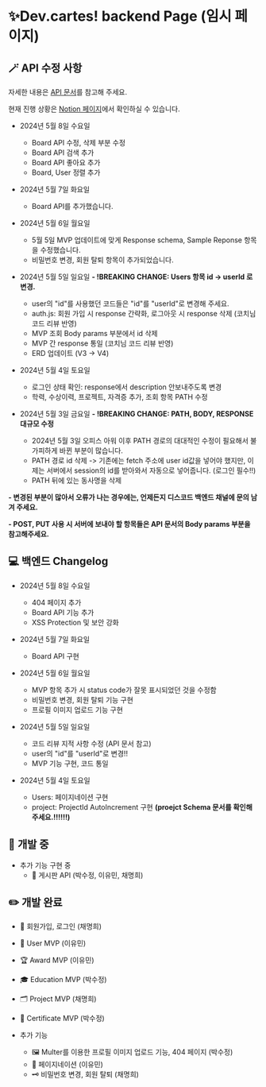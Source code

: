 # ✨Dev.cartes! backend Page (임시 페이지)

## 🪄 API 수정 사항

자세한 내용은 [API 문서](https://docs.google.com/spreadsheets/d/1xZFiT2gpMSSY5c2hOz8VhJL_gC7Prh9ZJ5Q6wfp4Itk/edit?usp=sharing)를 참고해 주세요.

현재 진행 상황은 [Notion 페이지](https://www.notion.so/Devcartes-14aa0f1e311d4c3a9bcb09dd15122bc6)에서 확인하실 수 있습니다.

- 2024년 5월 8일 수요일

  - Board API 수정, 삭제 부분 수정
  - Board API 검색 추가
  - Board API 좋아요 추가
  - Board, User 정렬 추가

- 2024년 5월 7일 화요일

  - Board API를 추가했습니다.

- 2024년 5월 6일 월요일

  - 5월 5일 MVP 업데이트에 맞게 Response schema, Sample Reponse 항목을 수정했습니다.
  - 비밀번호 변경, 회원 탈퇴 항목이 추가되었습니다.

- 2024년 5월 5일 일요일
  **- !BREAKING CHANGE: Users 항목 id -> userId 로 변경.**

  - user의 "id"를 사용했던 코드들은 "id"를 "userId"로 변경해 주세요.
  - auth.js: 회원 가입 시 response 간략화, 로그아웃 시 response 삭제 (코치님 코드 리뷰 반영)
  - MVP 조회 Body params 부분에서 id 삭제
  - MVP 간 response 통일 (코치님 코드 리뷰 반영)
  - ERD 업데이트 (V3 -> V4)

- 2024년 5월 4일 토요일

  - 로그인 상태 확인: response에서 description 안보내주도록 변경
  - 학력, 수상이력, 프로젝트, 자격증 추가, 조회 항목 PATH 수정

- 2024년 5월 3일 금요일
  **- !BREAKING CHANGE: PATH, BODY, RESPONSE 대규모 수정**

  - 2024년 5월 3일 오피스 아워 이후 PATH 경로의 대대적인 수정이 필요해서 불가피하게 바뀐 부분이 많습니다.
  - PATH 경로 id 삭제 -> 기존에는 fetch 주소에 user id값을 넣어야 했지만, 이제는 서버에서 session의 id를 받아와서 자동으로 넣어줍니다. (로그인 필수!!)
  - PATH 뒤에 있는 동사명을 삭제

**- 변경된 부분이 많아서 오류가 나는 경우에는, 언제든지 디스코드 백엔드 채널에 문의 남겨 주세요.**

**- POST, PUT 사용 시 서버에 보내야 할 항목들은 API 문서의 Body params 부분을 참고해주세요.**

## 💻 백엔드 Changelog

- 2024년 5월 8일 수요일

  - 404 페이지 추가
  - Board API 기능 추가
  - XSS Protection 및 보안 강화

- 2024년 5월 7일 화요일

  - Board API 구현

- 2024년 5월 6일 월요일

  - MVP 항목 추가 시 status code가 잘못 표시되었던 것을 수정함
  - 비밀번호 변경, 회원 탈퇴 기능 구현
  - 프로필 이미지 업로드 기능 구현

- 2024년 5월 5일 일요일

  - 코드 리뷰 지적 사항 수정 (API 문서 참고)
  - user의 "id"를 "userId"로 변경!!
  - MVP 기능 구현, 코드 통일

- 2024년 5월 4일 토요일

  - Users: 페이지네이션 구현
  - project: ProjectId AutoIncrement 구현 **(proejct Schema 문서를 확인해주세요.!!!!!!)**

## 🔧 개발 중

- 추가 기능 구현 중
  - 📝 게시판 API (박수정, 이유민, 채명희)

## ✏️ 개발 완료

- 🔑 회원가입, 로그인 (채명희)
- 🧸 User MVP (이유민)
- 🏆 Award MVP (이유민)
- 🎓 Education MVP (박수정)
- 🗂️ Project MVP (채명희)
- ️🪪 Certificate MVP (박수정)

- 추가 기능
  - 🖼️ Multer를 이용한 프로필 이미지 업로드 기능, 404 페이지 (박수정)
  - 📄 페이지네이션 (이유민)
  - 🗝️ 비밀번호 변경, 회원 탈퇴 (채명희)
